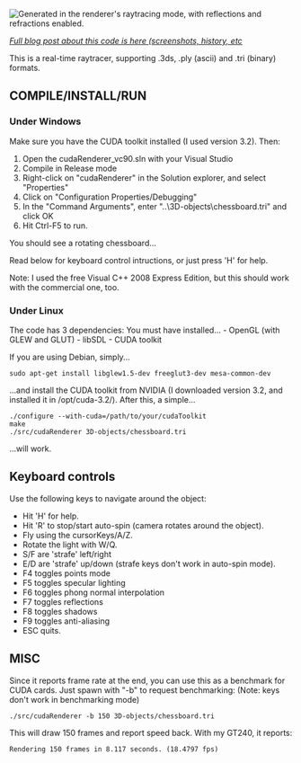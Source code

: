 ![Generated in the renderer's raytracing mode, with reflections and refractions enabled.](http://users.softlab.ntua.gr/~ttsiod/chessRefraction.jpg "Generated in the renderer's raytracing mode, with reflections and refractions enabled.")

*[Full blog post about this code is here (screenshots, history, etc](http://users.softlab.ece.ntua.gr/~ttsiod/cudarenderer.html)*

This is a real-time raytracer, supporting .3ds, .ply (ascii) and .tri (binary) formats.

## COMPILE/INSTALL/RUN

### Under Windows

Make sure you have the CUDA toolkit installed (I used version 3.2).
Then:

1. Open the cudaRenderer_vc90.sln with your Visual Studio
2. Compile in Release mode
3. Right-click on "cudaRenderer" in the Solution explorer, and select "Properties"
4. Click on "Configuration Properties/Debugging"
5. In the "Command Arguments", enter "..\3D-objects\chessboard.tri" and click OK
6. Hit Ctrl-F5 to run.

You should see a rotating chessboard... 

Read below for keyboard control intructions, or just press 'H' for help.

Note: I used the free Visual C++ 2008 Express Edition, but this should work 
with the commercial one, too.

### Under Linux

The code has 3 dependencies: You must have installed...
    - OpenGL (with GLEW and GLUT)
    - libSDL
    - CUDA toolkit 

If you are using Debian, simply...

    sudo apt-get install libglew1.5-dev freeglut3-dev mesa-common-dev

...and install the CUDA toolkit from NVIDIA (I downloaded version 3.2, 
and installed it in /opt/cuda-3.2/). After this, a simple...

    ./configure --with-cuda=/path/to/your/cudaToolkit
    make
    ./src/cudaRenderer 3D-objects/chessboard.tri

...will work.

## Keyboard controls

Use the following keys to navigate around the object:

- Hit 'H' for help.
- Hit 'R' to stop/start auto-spin (camera rotates around the object).
- Fly using the cursorKeys/A/Z. 
- Rotate the light with W/Q.
- S/F are 'strafe' left/right
- E/D are 'strafe' up/down
   (strafe keys don't work in auto-spin mode).
- F4 toggles points mode
- F5 toggles specular lighting
- F6 toggles phong normal interpolation
- F7 toggles reflections
- F8 toggles shadows
- F9 toggles anti-aliasing
- ESC quits.

## MISC

Since it reports frame rate at the end, you can use this as a benchmark 
for CUDA cards. Just spawn with "-b" to request benchmarking:
(Note: keys don't work in benchmarking mode)

    ./src/cudaRenderer -b 150 3D-objects/chessboard.tri

This will draw 150 frames and report speed back. With my GT240, it reports:

    Rendering 150 frames in 8.117 seconds. (18.4797 fps)

